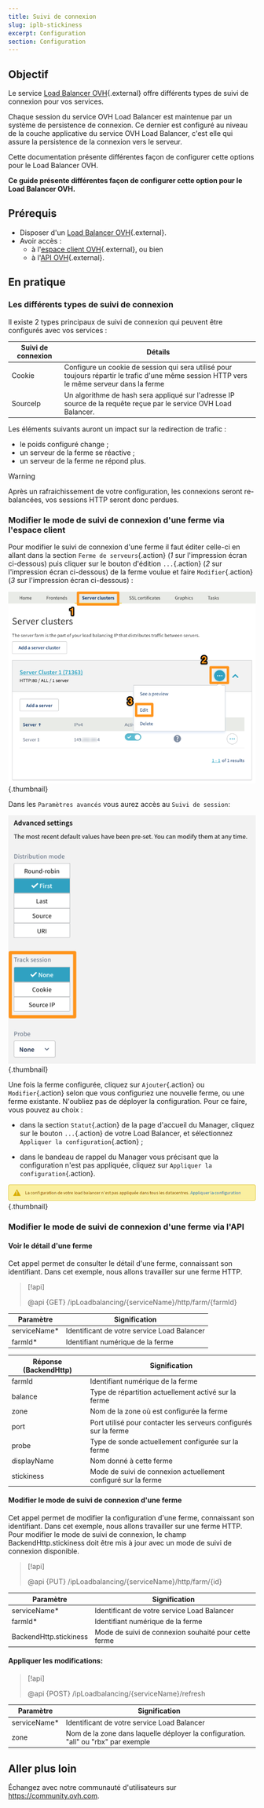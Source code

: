 ```yaml
---
title: Suivi de connexion
slug: iplb-stickiness
excerpt: Configuration
section: Configuration
---
```



## Objectif

Le service [Load Balancer OVH](https://www.ovh.com/fr/solutions/load-balancer/){.external} offre différents types de suivi de connexion pour vos services.

Chaque session du service OVH Load Balancer est maintenue par un système de persistence de connexion. Ce dernier est configuré au niveau de la couche applicative du service OVH Load Balancer, c'est elle qui assure la persistence de la connexion vers le serveur.

Cette documentation présente différentes façon de configurer cette options pour le Load Balancer OVH.

**Ce guide présente différentes façon de configurer cette option pour le Load Balancer OVH.**

## Prérequis

- Disposer d'un [Load Balancer OVH](https://www.ovh.com/fr/solutions/load-balancer/){.external}.
- Avoir accès :
    - à l'[espace client OVH](https://www.ovh.com/auth/?action=gotomanager){.external}, ou bien
    - à l'[API OVH](https://api.ovh.com/){.external}.


## En pratique

### Les différents types de suivi de connexion

Il existe 2 types principaux de suivi de connexion qui peuvent être configurés avec vos services :

|Suivi de connexion|Détails|
|---|---|
|Cookie|Configure un cookie de session qui sera utilisé pour toujours répartir le trafic d'une même session HTTP vers le même serveur dans la ferme|
|SourceIp|Un algorithme de hash sera appliqué sur l'adresse IP source de la requête reçue par le service OVH Load Balancer.

Les éléments suivants auront un impact sur la redirection de trafic :

- le poids configuré change ;
- un serveur de la ferme se réactive ;
- un serveur de la ferme ne répond plus.


> [!warning]
>
> Après un rafraichissement de votre configuration, les connexions seront re-balancées, vos sessions HTTP seront donc perdues.
> 


### Modifier le mode de suivi de connexion d'une ferme via l'espace client

Pour modifier le suivi de connexion d'une ferme il faut éditer celle-ci en allant dans la section `Ferme de serveurs`{.action} (*1* sur l'impression écran ci-dessous) puis cliquer sur le bouton d'édition `...`{.action} (*2* sur l'impression écran ci-dessous) de la ferme voulue et faire `Modifier`{.action} (*3* sur l'impression écran ci-dessous) :

![Modification d'une ferme](images/farm_edit.png){.thumbnail}

Dans les `Paramètres avancés` vous aurez accès au `Suivi de session`:

![Modification du suivi de connexion](images/tracking_session.png){.thumbnail}


Une fois la ferme configurée, cliquez sur `Ajouter`{.action} ou `Modifier`{.action} selon que vous configuriez une nouvelle ferme, ou une ferme existante.
N'oubliez pas de déployer la configuration.
Pour ce faire, vous pouvez au choix :

- dans la section `Statut`{.action} de la page d'accueil du Manager,
cliquez sur le bouton `...`{.action} de votre Load Balancer,
et sélectionnez `Appliquer la configuration`{.action} ;

- dans le bandeau de rappel du Manager vous précisant que la configuration n'est pas appliquée,
cliquez sur `Appliquer la configuration`{.action}.

![Application d'une Configuration d'un Load Balancer](images/apply_configuration.png){.thumbnail}


### Modifier le mode de suivi de connexion d'une ferme via l'API

#### Voir le détail d'une ferme

Cet appel permet de consulter le détail d'une ferme, connaissant son identifiant. Dans cet exemple, nous allons travailler sur une ferme HTTP.


> [!api]
>
> @api {GET} /ipLoadbalancing/{serviceName}/http/farm/{farmId}
> 

|Paramètre|Signification|
|---|---|
|serviceName\*|Identificant de votre service Load Balancer|
|farmId\*|Identifiant numérique de la ferme|

|Réponse (BackendHttp)|Signification|
|---|---|
|farmId|Identifiant numérique de la ferme|
|balance|Type de répartition actuellement activé sur la ferme|
|zone|Nom de la zone où est configurée la ferme|
|port|Port utilisé pour contacter les serveurs configurés sur la ferme|
|probe|Type de sonde actuellement configurée sur la ferme|
|displayName|Nom donné à cette ferme|
|stickiness|Mode de suivi de connexion actuellement configuré sur la ferme|


#### Modifier le mode de suivi de connexion d'une ferme

Cet appel permet de modifier la configuration d'une ferme, connaissant son identifiant. Dans cet exemple, nous allons travailler sur une ferme HTTP. Pour modifier le mode de suivi de connexion, le champ BackendHttp.stickiness doit être mis à jour avec un mode de suivi de connexion disponible.


> [!api]
>
> @api {PUT} /ipLoadbalancing/{serviceName}/http/farm/{id}
> 


|Paramètre|Signification|
|---|---|
|serviceName\*|Identificant de votre service Load Balancer|
|farmId\*|Identifiant numérique de la ferme|
|BackendHttp.stickiness|Mode de suivi de connexion souhaité pour cette ferme|

#### Appliquer les modifications:


> [!api]
>
> @api {POST} /ipLoadbalancing/{serviceName}/refresh
> 

|Paramètre|Signification|
|---|---|
|serviceName\*|Identificant de votre service Load Balancer|
|zone|Nom de la zone dans laquelle déployer la configuration. "all" ou "rbx" par exemple|


## Aller plus loin

Échangez avec notre communauté d'utilisateurs sur <https://community.ovh.com>.
